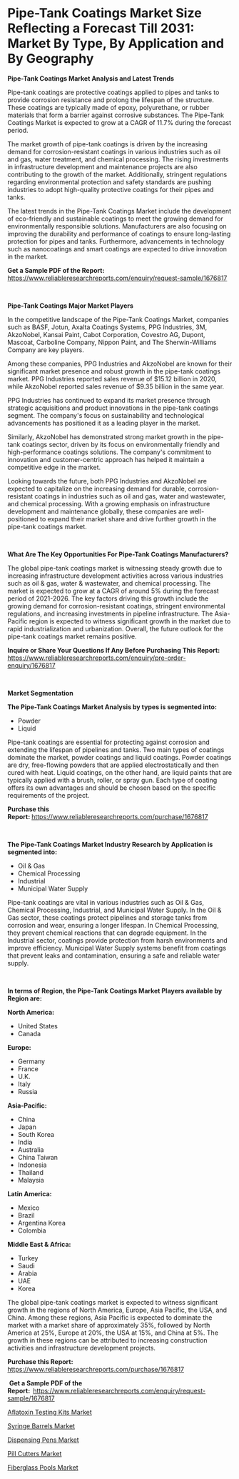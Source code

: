 <p><h1>Pipe-Tank Coatings Market Size Reflecting a Forecast Till 2031: Market By Type, By Application and By Geography</h1></p><p><strong>Pipe-Tank Coatings Market Analysis and Latest Trends</strong></p>
<p><p>Pipe-tank coatings are protective coatings applied to pipes and tanks to provide corrosion resistance and prolong the lifespan of the structure. These coatings are typically made of epoxy, polyurethane, or rubber materials that form a barrier against corrosive substances. The Pipe-Tank Coatings Market is expected to grow at a CAGR of 11.7% during the forecast period.</p><p>The market growth of pipe-tank coatings is driven by the increasing demand for corrosion-resistant coatings in various industries such as oil and gas, water treatment, and chemical processing. The rising investments in infrastructure development and maintenance projects are also contributing to the growth of the market. Additionally, stringent regulations regarding environmental protection and safety standards are pushing industries to adopt high-quality protective coatings for their pipes and tanks.</p><p>The latest trends in the Pipe-Tank Coatings Market include the development of eco-friendly and sustainable coatings to meet the growing demand for environmentally responsible solutions. Manufacturers are also focusing on improving the durability and performance of coatings to ensure long-lasting protection for pipes and tanks. Furthermore, advancements in technology such as nanocoatings and smart coatings are expected to drive innovation in the market.</p></p>
<p><strong>Get a Sample PDF of the Report:&nbsp;</strong> <a href="https://www.reliableresearchreports.com/enquiry/request-sample/1676817">https://www.reliableresearchreports.com/enquiry/request-sample/1676817</a></p>
<p>&nbsp;</p>
<p><strong>Pipe-Tank Coatings Major Market Players</strong></p>
<p><p>In the competitive landscape of the Pipe-Tank Coatings Market, companies such as BASF, Jotun, Axalta Coatings Systems, PPG Industries, 3M, AkzoNobel, Kansai Paint, Cabot Corporation, Covestro AG, Dupont, Mascoat, Carboline Company, Nippon Paint, and The Sherwin-Williams Company are key players.</p><p>Among these companies, PPG Industries and AkzoNobel are known for their significant market presence and robust growth in the pipe-tank coatings market. PPG Industries reported sales revenue of $15.12 billion in 2020, while AkzoNobel reported sales revenue of $9.35 billion in the same year.</p><p>PPG Industries has continued to expand its market presence through strategic acquisitions and product innovations in the pipe-tank coatings segment. The company's focus on sustainability and technological advancements has positioned it as a leading player in the market.</p><p>Similarly, AkzoNobel has demonstrated strong market growth in the pipe-tank coatings sector, driven by its focus on environmentally friendly and high-performance coatings solutions. The company's commitment to innovation and customer-centric approach has helped it maintain a competitive edge in the market.</p><p>Looking towards the future, both PPG Industries and AkzoNobel are expected to capitalize on the increasing demand for durable, corrosion-resistant coatings in industries such as oil and gas, water and wastewater, and chemical processing. With a growing emphasis on infrastructure development and maintenance globally, these companies are well-positioned to expand their market share and drive further growth in the pipe-tank coatings market.</p></p>
<p>&nbsp;</p>
<p><strong>What Are The Key Opportunities For Pipe-Tank Coatings Manufacturers?</strong></p>
<p><p>The global pipe-tank coatings market is witnessing steady growth due to increasing infrastructure development activities across various industries such as oil & gas, water & wastewater, and chemical processing. The market is expected to grow at a CAGR of around 5% during the forecast period of 2021-2026. The key factors driving this growth include the growing demand for corrosion-resistant coatings, stringent environmental regulations, and increasing investments in pipeline infrastructure. The Asia-Pacific region is expected to witness significant growth in the market due to rapid industrialization and urbanization. Overall, the future outlook for the pipe-tank coatings market remains positive.</p></p>
<p><strong>Inquire or Share Your Questions If Any Before Purchasing This Report:</strong> <a href="https://www.reliableresearchreports.com/enquiry/pre-order-enquiry/1676817">https://www.reliableresearchreports.com/enquiry/pre-order-enquiry/1676817</a></p>
<p>&nbsp;</p>
<p><strong>Market Segmentation</strong></p>
<p><strong>The Pipe-Tank Coatings Market Analysis by types is segmented into:</strong></p>
<p><ul><li>Powder</li><li>Liquid</li></ul></p>
<p><p>Pipe-tank coatings are essential for protecting against corrosion and extending the lifespan of pipelines and tanks. Two main types of coatings dominate the market, powder coatings and liquid coatings. Powder coatings are dry, free-flowing powders that are applied electrostatically and then cured with heat. Liquid coatings, on the other hand, are liquid paints that are typically applied with a brush, roller, or spray gun. Each type of coating offers its own advantages and should be chosen based on the specific requirements of the project.</p></p>
<p><strong>Purchase this Report:&nbsp;</strong><a href="https://www.reliableresearchreports.com/purchase/1676817">https://www.reliableresearchreports.com/purchase/1676817</a></p>
<p>&nbsp;</p>
<p><strong>The Pipe-Tank Coatings Market Industry Research by Application is segmented into:</strong></p>
<p><ul><li>Oil & Gas</li><li>Chemical Processing</li><li>Industrial</li><li>Municipal Water Supply</li></ul></p>
<p><p>Pipe-tank coatings are vital in various industries such as Oil & Gas, Chemical Processing, Industrial, and Municipal Water Supply. In the Oil & Gas sector, these coatings protect pipelines and storage tanks from corrosion and wear, ensuring a longer lifespan. In Chemical Processing, they prevent chemical reactions that can degrade equipment. In the Industrial sector, coatings provide protection from harsh environments and improve efficiency. Municipal Water Supply systems benefit from coatings that prevent leaks and contamination, ensuring a safe and reliable water supply.</p></p>
<p>&nbsp;</p>
<p><strong>In terms of Region, the Pipe-Tank Coatings Market Players available by Region are:</strong></p>
<p>
    <p> <strong> North America: </strong>
        <ul>
            <li>United States</li>
            <li>Canada</li>
        </ul>
        </p> 
    <p> <strong> Europe: </strong>
        <ul>
            <li>Germany</li>
            <li>France</li>
            <li>U.K.</li>
            <li>Italy</li>
            <li>Russia</li>
        </ul>
        </p> 
    <p> <strong> Asia-Pacific: </strong>
        <ul>
            <li>China</li>
            <li>Japan</li>
            <li>South Korea</li>
            <li>India</li>
            <li>Australia</li>
            <li>China Taiwan</li>
            <li>Indonesia</li>
            <li>Thailand</li>
            <li>Malaysia</li>
        </ul>
        </p> 
    <p> <strong> Latin America: </strong>
        <ul>
            <li>Mexico</li>
            <li>Brazil</li>
            <li>Argentina Korea</li>
            <li>Colombia</li>
        </ul>
        </p> 
    <p> <strong> Middle East & Africa: </strong>
        <ul>
            <li>Turkey</li>
            <li>Saudi</li>
            <li>Arabia</li>
            <li>UAE</li>
            <li>Korea</li>
        </ul>
    </p>
    </p>
<p><p>The global pipe-tank coatings market is expected to witness significant growth in the regions of North America, Europe, Asia Pacific, the USA, and China. Among these regions, Asia Pacific is expected to dominate the market with a market share of approximately 35%, followed by North America at 25%, Europe at 20%, the USA at 15%, and China at 5%. The growth in these regions can be attributed to increasing construction activities and infrastructure development projects.</p></p>
<p><strong>Purchase this Report: </strong><a href="https://www.reliableresearchreports.com/purchase/1676817">https://www.reliableresearchreports.com/purchase/1676817</a></p>
<p>&nbsp;<strong>Get a Sample PDF of the Report:&nbsp;&nbsp;</strong><a href="https://www.reliableresearchreports.com/enquiry/request-sample/1676817">https://www.reliableresearchreports.com/enquiry/request-sample/1676817</a></p>
<p><strong></strong></p>
<p><p><a href="https://medium.com/@damionrunte/aflatoxin-testing-kits-market-outlook-industry-overview-and-forecast-2024-to-2031-df6b010cd6c7">Aflatoxin Testing Kits Market</a></p><p><a href="https://medium.com/@janrussell6445/syringe-barrels-market-size-and-market-trends-complete-industry-overview-2024-to-2031-8a59e2efe770">Syringe Barrels Market</a></p><p><a href="https://medium.com/@janrussell6445/dispensing-pens-market-competitive-analysis-market-trends-and-forecast-to-2031-c07296a9d68b">Dispensing Pens Market</a></p><p><a href="https://medium.com/@damionrunte/analyzing-pill-cutters-market-global-industry-perspective-and-forecast-2024-to-2031-73dba78724ba">Pill Cutters Market</a></p><p><a href="https://medium.com/@fernjenkins4565/analyzing-fiberglass-pools-market-global-industry-perspective-and-forecast-2024-to-2031-1dd590f2ff67">Fiberglass Pools Market</a></p></p>
